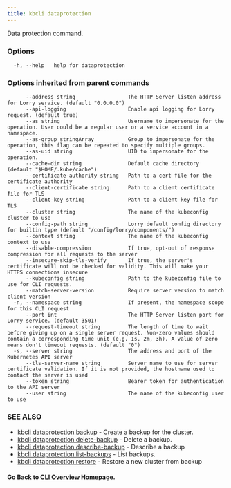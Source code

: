 ```yaml
---
title: kbcli dataprotection
---
```


Data protection command.

### Options

```
  -h, --help   help for dataprotection
```

### Options inherited from parent commands

```
      --address string                 The HTTP Server listen address for Lorry service. (default "0.0.0.0")
      --api-logging                    Enable api logging for Lorry request. (default true)
      --as string                      Username to impersonate for the operation. User could be a regular user or a service account in a namespace.
      --as-group stringArray           Group to impersonate for the operation, this flag can be repeated to specify multiple groups.
      --as-uid string                  UID to impersonate for the operation.
      --cache-dir string               Default cache directory (default "$HOME/.kube/cache")
      --certificate-authority string   Path to a cert file for the certificate authority
      --client-certificate string      Path to a client certificate file for TLS
      --client-key string              Path to a client key file for TLS
      --cluster string                 The name of the kubeconfig cluster to use
      --config-path string             Lorry default config directory for builtin type (default "/config/lorry/components/")
      --context string                 The name of the kubeconfig context to use
      --disable-compression            If true, opt-out of response compression for all requests to the server
      --insecure-skip-tls-verify       If true, the server's certificate will not be checked for validity. This will make your HTTPS connections insecure
      --kubeconfig string              Path to the kubeconfig file to use for CLI requests.
      --match-server-version           Require server version to match client version
  -n, --namespace string               If present, the namespace scope for this CLI request
      --port int                       The HTTP Server listen port for Lorry service. (default 3501)
      --request-timeout string         The length of time to wait before giving up on a single server request. Non-zero values should contain a corresponding time unit (e.g. 1s, 2m, 3h). A value of zero means don't timeout requests. (default "0")
  -s, --server string                  The address and port of the Kubernetes API server
      --tls-server-name string         Server name to use for server certificate validation. If it is not provided, the hostname used to contact the server is used
      --token string                   Bearer token for authentication to the API server
      --user string                    The name of the kubeconfig user to use
```

### SEE ALSO


* [kbcli dataprotection backup](kbcli_dataprotection_backup.md)	 - Create a backup for the cluster.
* [kbcli dataprotection delete-backup](kbcli_dataprotection_delete-backup.md)	 - Delete a backup.
* [kbcli dataprotection describe-backup](kbcli_dataprotection_describe-backup.md)	 - Describe a backup
* [kbcli dataprotection list-backups](kbcli_dataprotection_list-backups.md)	 - List backups.
* [kbcli dataprotection restore](kbcli_dataprotection_restore.md)	 - Restore a new cluster from backup

#### Go Back to [CLI Overview](cli.md) Homepage.

